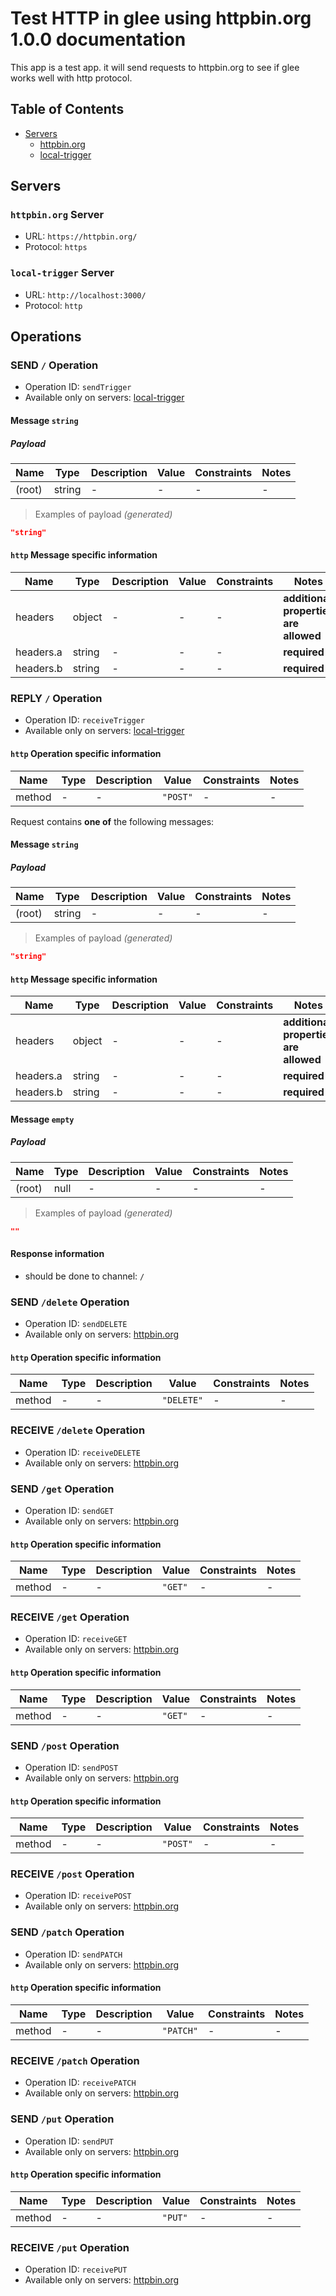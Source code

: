 # Test HTTP in glee using httpbin.org 1.0.0 documentation

This app is a test app. it will send requests to httpbin.org to see if glee works well with http protocol.

## Table of Contents

* [Servers](#servers)
  * [httpbin.org](#httpbinorg-server)
  * [local-trigger](#local-trigger-server)

## Servers

### `httpbin.org` Server

* URL: `https://httpbin.org/`
* Protocol: `https`



### `local-trigger` Server

* URL: `http://localhost:3000/`
* Protocol: `http`



## Operations

### SEND `/` Operation

* Operation ID: `sendTrigger`
* Available only on servers: [local-trigger](#local-trigger-server)

#### Message `string`

##### Payload

| Name | Type | Description | Value | Constraints | Notes |
|---|---|---|---|---|---|
| (root) | string | - | - | - | - |

> Examples of payload _(generated)_

```json
"string"
```


#### `http` Message specific information

| Name | Type | Description | Value | Constraints | Notes |
|---|---|---|---|---|---|
| headers | object | - | - | - | **additional properties are allowed** |
| headers.a | string | - | - | - | **required** |
| headers.b | string | - | - | - | **required** |


### REPLY `/` Operation

* Operation ID: `receiveTrigger`
* Available only on servers: [local-trigger](#local-trigger-server)

#### `http` Operation specific information

| Name | Type | Description | Value | Constraints | Notes |
|---|---|---|---|---|---|
| method | - | - | `"POST"` | - | - |

Request contains **one of** the following messages:

#### Message `string`

##### Payload

| Name | Type | Description | Value | Constraints | Notes |
|---|---|---|---|---|---|
| (root) | string | - | - | - | - |

> Examples of payload _(generated)_

```json
"string"
```


#### `http` Message specific information

| Name | Type | Description | Value | Constraints | Notes |
|---|---|---|---|---|---|
| headers | object | - | - | - | **additional properties are allowed** |
| headers.a | string | - | - | - | **required** |
| headers.b | string | - | - | - | **required** |

#### Message `empty`

##### Payload

| Name | Type | Description | Value | Constraints | Notes |
|---|---|---|---|---|---|
| (root) | null | - | - | - | - |

> Examples of payload _(generated)_

```json
""
```


#### Response information

*  should be done to channel: `/`


### SEND `/delete` Operation

* Operation ID: `sendDELETE`
* Available only on servers: [httpbin.org](#httpbinorg-server)

#### `http` Operation specific information

| Name | Type | Description | Value | Constraints | Notes |
|---|---|---|---|---|---|
| method | - | - | `"DELETE"` | - | - |


### RECEIVE `/delete` Operation

* Operation ID: `receiveDELETE`
* Available only on servers: [httpbin.org](#httpbinorg-server)


### SEND `/get` Operation

* Operation ID: `sendGET`
* Available only on servers: [httpbin.org](#httpbinorg-server)

#### `http` Operation specific information

| Name | Type | Description | Value | Constraints | Notes |
|---|---|---|---|---|---|
| method | - | - | `"GET"` | - | - |


### RECEIVE `/get` Operation

* Operation ID: `receiveGET`
* Available only on servers: [httpbin.org](#httpbinorg-server)

#### `http` Operation specific information

| Name | Type | Description | Value | Constraints | Notes |
|---|---|---|---|---|---|
| method | - | - | `"GET"` | - | - |


### SEND `/post` Operation

* Operation ID: `sendPOST`
* Available only on servers: [httpbin.org](#httpbinorg-server)

#### `http` Operation specific information

| Name | Type | Description | Value | Constraints | Notes |
|---|---|---|---|---|---|
| method | - | - | `"POST"` | - | - |


### RECEIVE `/post` Operation

* Operation ID: `receivePOST`
* Available only on servers: [httpbin.org](#httpbinorg-server)


### SEND `/patch` Operation

* Operation ID: `sendPATCH`
* Available only on servers: [httpbin.org](#httpbinorg-server)

#### `http` Operation specific information

| Name | Type | Description | Value | Constraints | Notes |
|---|---|---|---|---|---|
| method | - | - | `"PATCH"` | - | - |


### RECEIVE `/patch` Operation

* Operation ID: `receivePATCH`
* Available only on servers: [httpbin.org](#httpbinorg-server)


### SEND `/put` Operation

* Operation ID: `sendPUT`
* Available only on servers: [httpbin.org](#httpbinorg-server)

#### `http` Operation specific information

| Name | Type | Description | Value | Constraints | Notes |
|---|---|---|---|---|---|
| method | - | - | `"PUT"` | - | - |


### RECEIVE `/put` Operation

* Operation ID: `receivePUT`
* Available only on servers: [httpbin.org](#httpbinorg-server)


